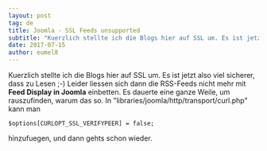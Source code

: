 ```yaml
---
layout: post
tag: de
title: Joomla - SSL Feeds unsupported
subtitle: "Kuerzlich stellte ich die Blogs hier auf SSL um. Es ist jetzt also viel sicherer, dass zu Lesen ;-) Leider liessen sich dann die RSS-Feeds nicht mehr mit Feed Display in Joomla einbetten. Es dauerte eine ganze Weile, um rauszufinden, warum das so. In&hellip;"
date: 2017-07-15
author: eumel8
---
```


Kuerzlich stellte ich die Blogs hier auf SSL um. Es ist jetzt also viel sicherer, dass zu Lesen ;-)
Leider liessen sich dann die RSS-Feeds nicht mehr mit <strong>Feed Display in Joomla</strong> einbetten. Es dauerte eine ganze Weile, um rauszufinden, warum das so. In "libraries/joomla/http/transport/curl.php" kann man
<!-- codeblock lang=php line=1 --><pre class="codeblock"><code>$options[CURLOPT_SSL_VERIFYPEER] = false;</code></pre><!-- /codeblock --> hinzufuegen, und dann gehts schon wieder.
